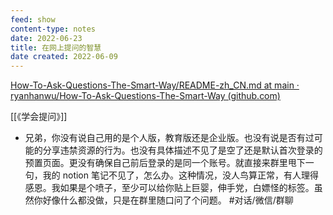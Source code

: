 ```yaml
---
feed: show
content-type: notes
date: 2022-06-23
title: 在网上提问的智慧
date created: 2022-06-09
---
```


[How-To-Ask-Questions-The-Smart-Way/README-zh_CN.md at main · ryanhanwu/How-To-Ask-Questions-The-Smart-Way (github.com)](https://github.com/ryanhanwu/How-To-Ask-Questions-The-Smart-Way/blob/main/README-zh_CN.md)

[[《学会提问》]]

- 兄弟，你没有说自己用的是个人版，教育版还是企业版。也没有说是否有过可能的分享违禁资源的行为。也没有具体描述不见了是空了还是默认首次登录的预置页面。更没有确保自己前后登录的是同一个账号。就直接来群里甩下一句，我的 notion 笔记不见了，怎么办。这种情况，没人鸟算正常，有人理得感恩。我如果是个喷子，至少可以给你贴上巨婴，伸手党，白嫖怪的标签。虽然你好像什么都没做，只是在群里随口问了个问题。 #对话/微信/群聊
